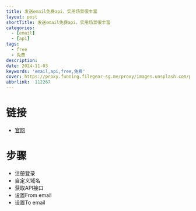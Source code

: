 ```yaml
---
title: 发送email免费api，实用场景很丰富
layout: post
shortTitle: 发送email免费api，实用场景很丰富
categories:
  - [email]
  - [api]
tags:
  - free
  - 免费
description:  
date: 2024-11-03
keywords: 'email,api,free,免费'
cover: https://proxy.funning.filegear-sg.me/proxy/images.unsplash.com/photo-1729876045509-4938a1e416c6?q=80&w=2103&auto=format&fit=crop&ixlib=rb-4.0.3&ixid=M3wxMjA3fDB8MHxwaG90by1wYWdlfHx8fGVufDB8fHx8fA%3D%3D  
abbrlink:  112267
---
```


# 链接
- [官网](https://app.mailersend.com/domains)
 
# 步骤
- 注册登录
- 自定义域名
- 获取API接口
- 设置From email
- 设置To email
